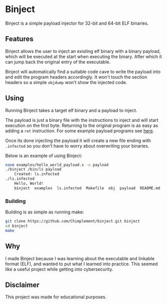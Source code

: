 # Binject
Binject is a simple payload injector for 32-bit and 64-bit ELF binaries.

## Features
Binject allows the user to inject an existing elf binary with a binary payload, 
which will be executed at the start when executing the binary. After which it can jump 
back the original entry of the executable.

Binject will automatically find a suitable code cave to write the payload into and edit the program headers accordingly. It won't touch the section headers so a simple `objdump` won't show the injected code.

## Using
Running Binject takes a target elf binary and a payload to inject.


The payload is just a binary file with the instructions to inject and will start execution on the first byte. Returning to the original program is as easy as adding a `ret` instruction. For some example payload programs see [here](examples/).

Once its done injecting the payload it will create a new file ending with 
`.infected` so you don't have to worry about overwriting your binaries.


Below is an example of using Binject:
```bash
nasm examples/hello_world_payload.s -o payload
./binject /bin/ls payload
    Created: ls.infected
./ls.infected
    Hello, World!
    binject  examples  ls.infected	Makefile  obj  payload	README.md  src
```

### Building
Building is as simple as running make:
```bash
git clone https://github.com/Chimplement/binject.git binject
cd binject
make
```

## Why
I made Binject because I was learning about the executable and linkable format (ELF), and wanted to put what I learned into practice. This seemed like a useful project while getting into cybersecurity.

## Disclaimer
This project was made for educational purposes.